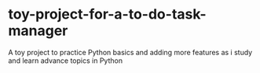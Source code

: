 # toy-project-for-a-to-do-task-manager
A toy project to practice Python basics and adding more features as i study and learn advance topics in Python
